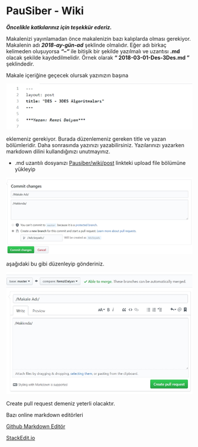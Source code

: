 # PauSiber - Wiki

***Öncelikle katkılarınız için teşekkür ederiz.***

Makalenizi yayınlamadan önce makalenizin bazı kalıplarda olması gerekiyor. Makalenin adı ***2018-ay-gün-ad*** şeklinde olmalıdır. Eğer adı birkaç kelimeden oluşuyorsa ***“–“*** ile bitişik bir şekilde yazılmalı ve uzantısı **.md** olacak şekilde kaydedilmelidir. Örnek olarak **“ 2018-03-01-Des-3Des.md ”** şeklindedir.

Makale içeriğine geçecek olursak yazınızın başına

![header](images/header.jpg)

eklemeniz gerekiyor. Burada düzenlemeniz gereken title ve yazan bölümleridir. Daha sonrasında yazınızı yazabilirsiniz. Yazılarınızı yazarken markdown dilini kullandığınızı unutmayınız.

* .md uzantılı dosyanızı [Pausiber/wiki/post](https://github.com/PauSiber/wiki/tree/master/_posts) linkteki upload file bölümüne yükleyip 

![upload](images/upload.jpg)

aşağıdaki bu gibi düzenleyip gönderiniz.

![pull-request](images/pull-request.jpg)

Create pull request demeniz yeterli olacaktır.

Bazı online markdown editörleri

[Github Markdown Editör](http://jbt.github.io/markdown-editor/)

[StackEdit.io](https://stackedit.io/app)

